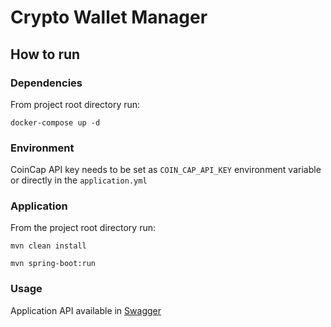 # Crypto Wallet Manager

## How to run

### Dependencies

From project root directory run:
```shell
docker-compose up -d
```

### Environment
CoinCap API key needs to be set as `COIN_CAP_API_KEY` environment variable or directly in the `application.yml`

### Application
From the project root directory run:
```shell
mvn clean install
```
```shell
mvn spring-boot:run
```

### Usage
Application API available in [Swagger](http://localhost:8080/swagger-ui/index.html)

